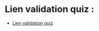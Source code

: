 # Lien validation quiz :

* [Lien validation quiz](https://wild-quiz-client.herokuapp.com/solution/0567261332b34222a8cc04f50)